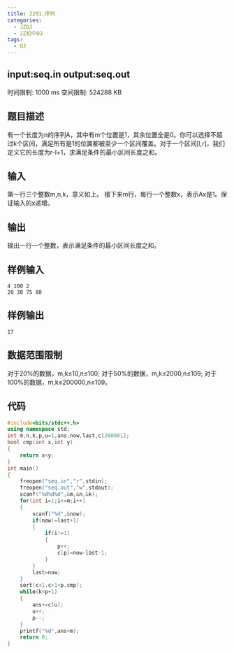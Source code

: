 ```yaml
---
title: 2291.序列
categories:
  - JZOJ
  - JZ初中OJ
tags:
  - OJ
---
```


## input:**seq.in**   output:**seq.out**

时间限制: 1000 ms  空间限制: 524288 KB

## 题目描述

有一个长度为n的序列A，其中有m个位置是1，其余位置全是0。你可以选择不超过k个区间，满足所有是1的位置都被至少一个区间覆盖。对于一个区间[l,r]，我们定义它的长度为r-l+1，求满足条件的最小区间长度之和。



## 输入

第一行三个整数m,n,k，意义如上。
接下来m行，每行一个整数x，表示Ax是1。保证输入的x递增。

## 输出

输出一行一个整数，表示满足条件的最小区间长度之和。

## 样例输入

```
4 100 2
20 30 75 80
```

## 样例输出

```
17
```

## 数据范围限制

对于20%的数据，m,k≤10,n≤100;
对于50%的数据，m,k≤2000,n≤109;
对于100%的数据，m,k≤200000,n≤109。

## 代码

```cpp
#include<bits/stdc++.h>
using namespace std;
int m,n,k,p,u=1,ans,now,last,c[200001];
bool cmp(int x,int y)
{
    return x<y;
}
int main()
{
    freopen("seq.in","r",stdin);
    freopen("seq.out","w",stdout);
    scanf("%d%d%d",&m,&n,&k);
    for(int i=1;i<=m;i++)
    {
        scanf("%d",&now);
        if(now!=last+1)
        {
            if(i!=1)
            {            
                p++;
                c[p]=now-last-1;
            }
        }
        last=now;
    }
    sort(c+1,c+1+p,cmp);
    while(k<p+1)
    {
        ans+=c[u];
        u++;
        p--;
    }
    printf("%d",ans+m);
    return 0;
}
```

